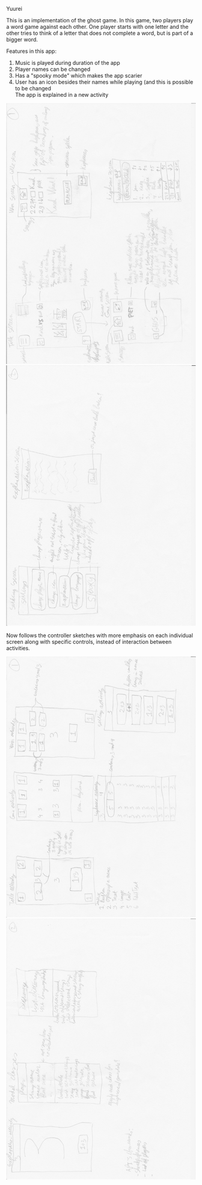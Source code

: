 Yuurei

This is an implementation of the ghost game. In this game, two players play a word game against each other. One player starts with one letter and the other tries to think of a letter that does not complete a word, but is part of a bigger word.

Features in this app:

<ol>
<li>Music is played during duration of the app</li>
<li>Player names can be changed</li>
<li>Has a "spooky mode" which makes the app scarier</li>
<li>User has an icon besides their names while playing (and this is possible to be changed</li>
</li>The app is explained in a new activity</li>
</ol>  

![proposal1](proposal1.jpg)
![proposal2](proposal2.jpg)

Now follows the controller sketches with more emphasis on each individual screen along with specific controls, instead of interaction between activities.

![doc1](doc1.jpg)
![doc2](doc2.jpg)